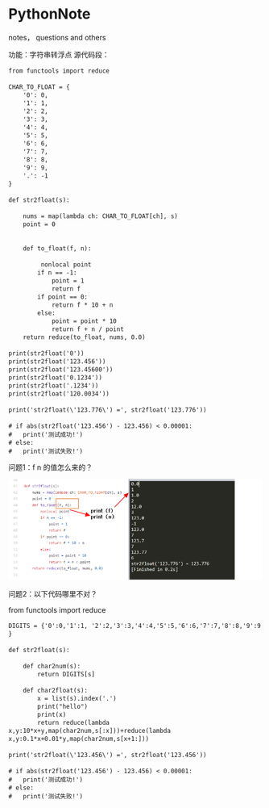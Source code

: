 # PythonNote
notes， questions and others

功能：字符串转浮点
源代码段：

    from functools import reduce

    CHAR_TO_FLOAT = {
        '0': 0,
        '1': 1,
        '2': 2,
        '3': 3,
        '4': 4,
        '5': 5,
        '6': 6,
        '7': 7,
        '8': 8,
        '9': 9,
        '.': -1
    }

    def str2float(s):

        nums = map(lambda ch: CHAR_TO_FLOAT[ch], s)
        point = 0

        
        def to_float(f, n):

             nonlocal point
            if n == -1:
                point = 1
                return f
            if point == 0:
                return f * 10 + n
            else:
                point = point * 10
                return f + n / point
        return reduce(to_float, nums, 0.0)

    print(str2float('0'))
    print(str2float('123.456'))
    print(str2float('123.45600'))
    print(str2float('0.1234'))
    print(str2float('.1234'))
    print(str2float('120.0034'))

    print('str2float(\'123.776\') =', str2float('123.776'))

    # if abs(str2float('123.456') - 123.456) < 0.00001:
    #   print('测试成功!')
    # else:
    #   print('测试失败!')

问题1：f n 的值怎么来的？

![img](https://github.com/muiz-lee/PythonNote/blob/master/Image%201.png)

问题2：以下代码哪里不对？

from functools import reduce

	DIGITS = {'0':0,'1':1, '2':2,'3':3,'4':4,'5':5,'6':6,'7':7,'8':8,'9':9 }

	def str2float(s):

		def char2num(s):
			return DIGITS[s]

		def char2float(s):
			x = list(s).index('.')
			print("hello")
			print(x)
			return reduce(lambda x,y:10*x+y,map(char2num,s[:x]))+reduce(lambda x,y:0.1*x+0.01*y,map(char2num,s[x+1:]))

	print('str2float(\'123.456\') =', str2float('123.456'))

	# if abs(str2float('123.456') - 123.456) < 0.00001:
	# 	print('测试成功!')
	# else:
	# 	print('测试失败!')
